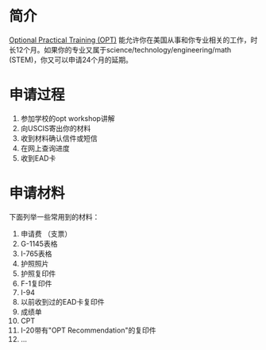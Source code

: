 # 简介
[Optional Practical Training (OPT)](https://www.uscis.gov/working-in-the-united-states/students-and-exchange-visitors/optional-practical-training-opt-for-f-1-students) 能允许你在美国从事和你专业相关的工作，时长12个月。如果你的专业又属于science/technology/engineering/math (STEM)，你又可以申请24个月的延期。

# 申请过程
1. 参加学校的opt workshop讲解
2. 向USCIS寄出你的材料
3. 收到材料确认信件或短信
4. 在网上查询进度
5. 收到EAD卡

# 申请材料
下面列举一些常用到的材料：
1. 申请费 （支票）
2. G-1145表格
3. I-765表格
4. 护照照片
5. 护照复印件
6. F-1复印件
7. I-94
8. 以前收到过的EAD卡复印件
9. 成绩单
10. CPT
11. I-20带有"OPT Recommendation"的复印件
12. ...

